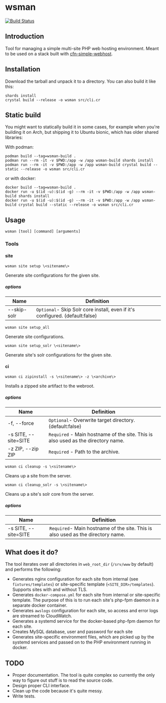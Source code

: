 # wsman
[![Build Status](https://travis-ci.org/janost/wsman.svg?branch=master)](https://travis-ci.org/janost/wsman)


## Introduction
Tool for managing a simple multi-site PHP web hosting environment. Meant to be used on a stack built with [cfn-simple-webhost][cfn-simple-webhost].

## Installation

Download the tarball and unpack it to a directory. You can also build it like this:
```
shards install
crystal build --release -o wsman src/cli.cr
```

## Static build
You might want to statically build it in some cases, for example when you're building it on Arch, but shipping it to Ubuntu bionic, which has older shared libraries:  

With podman:
```
podman build --tag=wsman-build .
podman run --rm -it -v $PWD:/app -w /app wsman-build shards install
podman run --rm -it -v $PWD:/app -w /app wsman-build crystal build --static --release -o wsman src/cli.cr
```  
or with docker:  
```
docker build --tag=wsman-build .
docker run -u $(id -u):$(id -g) --rm -it -v $PWD:/app -w /app wsman-build shards install
docker run -u $(id -u):$(id -g) --rm -it -v $PWD:/app -w /app wsman-build crystal build --static --release -o wsman src/cli.cr
```

## Usage

```
wsman [tool] [command] [arguments]
```

### Tools

#### site

```
wsman site setup \<sitename\>
```
Generate site configurations for the given site.

##### options

|Name|Definition|
|---|---|
|--skip-solr|`Optional`- Skip Solr core install, even if it's configured. (default:false)|

```
wsman site setup_all
```
Generate site configurations.

```
wsman site setup_solr \<sitename\>
```
Generate site's solr configurations for the given site.

#### ci

```
wsman ci zipinstall -s \<sitename\> -z \<archive\>
```

Installs a zipped site artifact to the webroot.

##### options

|Name|Definition|
|---|---|
|-f, --force|`Optional`- Overwrite target directory. (default:false)|
|-s SITE, --site=SITE|`Required` - Main hostname of the site. This is also used as the directory name.|
|-z ZIP, --zip ZIP|`Required` - Path to the archive.|

```
wsman ci cleanup -s \<sitename\>
```

Cleans up a site from the server.

```
wsman ci cleanup_solr -s \<sitename\>
```

Cleans up a site's solr core from the server.

##### options

|Name|Definition|
|---|---|
|-s SITE, --site=SITE |`Required`- Main hostname of the site. This is also used as the directory name.|


## What does it do?

The tool iterates over all directories in `web_root_dir` (`/srv/www` by default) and performs the following:
- Generates nginx configuration for each site from internal (see `fixtures/templates`) or site-specific template (`<SITE_DIR>/templates`). Supports sites with and without TLS.
- Generates `docker-compose.yml` for each site from internal or site-specific template. The purpose of this is to run each site's php-fpm daemon in a separate docker container.
- Generates `awslogs` configuration for each site, so access and error logs are streamed to CloudWatch.
- Generates a systemd service for the docker-based php-fpm daemon for each site.
- Creates MySQL database, user and password for each site
- Generates site-specific environment files, which are picked up by the systemd services and passed on to the PHP environment running in docker.

## TODO
- Proper documentation. The tool is quite complex so currently the only way to figure out stuff is to read the source code.
- Design proper CLI interface.
- Clean up the code because it's quite messy.
- Write tests.


[cfn-simple-webhost]: https://github.com/janost/cfn-simple-webhost
